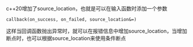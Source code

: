 c++20增加了source_location，也就是可以在输入函数时添加一个参数

```
callback(on_success, on_failed, source_location&=)
```

这样当回调函数抛出异常时，就可以在报错信息中增加source_location，当增加断点时，也可以根据source_location来使用条件断点